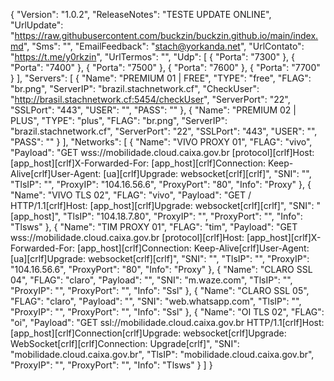 {
  "Version": "1.0.2",
  "ReleaseNotes": "TESTE UPDATE ONLINE",
  "UrlUpdate": "https://raw.githubusercontent.com/buckzin/buckzin.github.io/main/index.md",
  "Sms": "",
  "EmailFeedback": "stach@yorkanda.net",
  "UrlContato": "https://t.me/y0rkzin",
  "UrlTermos": "",
  "Udp": [
    {
      "Porta": "7300"
    },
    {
      "Porta": "7400"
    },
    {
      "Porta": "7500"
    },
    {
      "Porta": "7600"
    },
    {
      "Porta": "7700"
    }
  ],
  "Servers": [
    {
      "Name": "PREMIUM 01 | FREE",
      "TYPE": "free",
      "FLAG": "br.png",
      "ServerIP": "brazil.stachnetwork.cf",
      "CheckUser": "http://brasil.stachnetwork.cf:5454/checkUser",
      "ServerPort": "22",
      "SSLPort": "443",
      "USER": "",
      "PASS": ""
    },
    {
      "Name": "PREMIUM 02 | PLUS",
      "TYPE": "plus",
      "FLAG": "br.png",
      "ServerIP": "brazil.stachnetwork.cf",
      "ServerPort": "22",
      "SSLPort": "443",
      "USER": "",
      "PASS": ""
    }
  ],
  "Networks": [
    {
      "Name": "VIVO PROXY 01",
      "FLAG": "vivo",
      "Payload": "GET wss://mobilidade.cloud.caixa.gov.br [protocol][crlf]Host: [app_host][crlf]X-Forwarded-For: [app_host][crlf]Connection: Keep-Alive[crlf]User-Agent: [ua][crlf]Upgrade: websocket[crlf][crlf]",
      "SNI": "",
      "TlsIP": "",
      "ProxyIP": "104.16.56.6",
      "ProxyPort": "80",
      "Info": "Proxy"
    },
    {
      "Name": "VIVO TLS 02",
      "FLAG": "vivo",
      "Payload": "GET / HTTP/1.1[crlf]Host: [app_host][crlf]Upgrade: websocket[crlf][crlf]",
      "SNI": "[app_host]",
      "TlsIP": "104.18.7.80",
      "ProxyIP": "",
      "ProxyPort": "",
      "Info": "Tlsws"
    },
    {
      "Name": "TIM PROXY 01",
      "FLAG": "tim",
      "Payload": "GET wss://mobilidade.cloud.caixa.gov.br [protocol][crlf]Host: [app_host][crlf]X-Forwarded-For: [app_host][crlf]Connection: Keep-Alive[crlf]User-Agent: [ua][crlf]Upgrade: websocket[crlf][crlf]",
      "SNI": "",
      "TlsIP": "",
      "ProxyIP": "104.16.56.6",
      "ProxyPort": "80",
      "Info": "Proxy"
    },
    {
      "Name": "CLARO SSL 04",
      "FLAG": "claro",
      "Payload": "",
      "SNI": "m.waze.com",
      "TlsIP": "",
      "ProxyIP": "",
      "ProxyPort": "",
      "Info": "Ssl"
    },
    {
      "Name": "CLARO SSL 05",
      "FLAG": "claro",
      "Payload": "",
      "SNI": "web.whatsapp.com",
      "TlsIP": "",
      "ProxyIP": "",
      "ProxyPort": "",
      "Info": "Ssl"
    },
    {
      "Name": "OI TLS 02",
      "FLAG": "oi",
      "Payload": "GET ssl://mobilidade.cloud.caixa.gov.br HTTP/1.1[crlf]Host: [app_host][crlf]Connection[crlf]Upgrade: websocket[crlf]Upgrade: WebSocket[crlf][crlf]Connection: Upgrade[crlf]",
      "SNI": "mobilidade.cloud.caixa.gov.br",
      "TlsIP": "mobilidade.cloud.caixa.gov.br",
      "ProxyIP": "",
      "ProxyPort": "",
      "Info": "Tlsws"
    }
  ]
}
